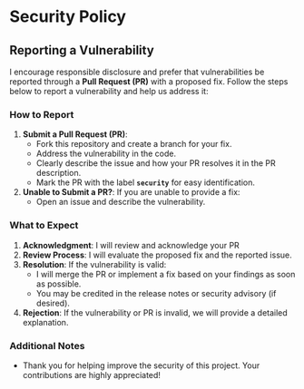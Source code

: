 # Security Policy

## Reporting a Vulnerability

I encourage responsible disclosure and prefer that vulnerabilities be reported through a **Pull Request (PR)** with a proposed fix. Follow the steps below to report a vulnerability and help us address it:

### How to Report
1. **Submit a Pull Request (PR)**:
   - Fork this repository and create a branch for your fix.
   - Address the vulnerability in the code.
   - Clearly describe the issue and how your PR resolves it in the PR description.
   - Mark the PR with the label **`security`** for easy identification.
2. **Unable to Submit a PR?**: If you are unable to provide a fix:
   - Open an issue and describe the vulnerability.

### What to Expect
1. **Acknowledgment**: I will review and acknowledge your PR
2. **Review Process**: I will evaluate the proposed fix and the reported issue.
3. **Resolution**: If the vulnerability is valid:
   - I will merge the PR or implement a fix based on your findings as soon as possible.
   - You may be credited in the release notes or security advisory (if desired).
4. **Rejection**: If the vulnerability or PR is invalid, we will provide a detailed explanation.

### Additional Notes
- Thank you for helping improve the security of this project. Your contributions are highly appreciated!
